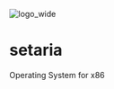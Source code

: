 ![logo_wide](https://github.com/setariaOS/setaria/blob/master/logo.png)
# setaria
Operating System for x86